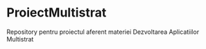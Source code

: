 # ProiectMultistrat
Repository pentru proiectul aferent materiei Dezvoltarea Aplicatiilor Multistrat
